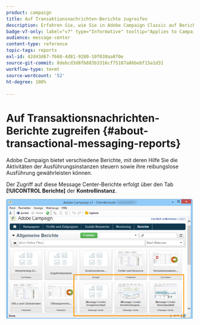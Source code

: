 ```yaml
---
product: campaign
title: Auf Transaktionsnachrichten-Berichte zugreifen
description: Erfahren Sie, wie Sie in Adobe Campaign Classic auf Berichte zu Transaktionsnachrichten zugreifen können
badge-v7-only: label="v7" type="Informative" tooltip="Applies to Campaign Classic v7 only"
audience: message-center
content-type: reference
topic-tags: reports
exl-id: 42d43d67-7660-4d81-9280-10f030aa8f0e
source-git-commit: 8debcd3d8fb883b3316cf75187a86bebf15a1d31
workflow-type: tm+mt
source-wordcount: '52'
ht-degree: 100%

---
```


# Auf Transaktionsnachrichten-Berichte zugreifen {#about-transactional-messaging-reports}



Adobe Campaign bietet verschiedene Berichte, mit deren Hilfe Sie die Aktivitäten der Ausführungsinstanzen steuern sowie ihre reibungslose Ausführung gewährleisten können.

Der Zugriff auf diese Message Center-Berichte erfolgt über den Tab **[!UICONTROL Berichte]** der **Kontrollinstanz**.

![](assets/messagecenter_reporting_002.png)
